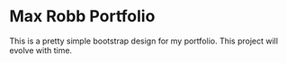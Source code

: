 # Max Robb Portfolio

This is a pretty simple bootstrap design for my portfolio. 
This project will evolve with time.
